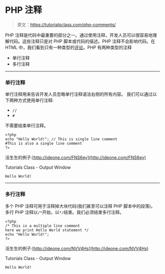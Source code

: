 # PHP 注释

> 原文：<https://tutorialsclass.com/php-comments/>

PHP 注释是代码中最重要的部分之一。通过使用注释，开发人员可以很容易地理解代码。这些注释只是对 PHP 脚本或代码的描述。PHP 注释不会影响代码。在 HTML 中，我们看到只有一种类型的[评论](https://tutorialsclass.com/html-comments/)。PHP 有两种类型的注释

*   单行注释
*   多行注释

* * *

### 单行注释

单行注释用来告诉开发人员忽略单行注释语法右侧的所有内容。
我们可以通过以下两种方式使用单行注释:

*   `//`
*   `#`

不需要结束单行注释。

```
<?php
echo "Hello World!"; // This is single line comment
#This is also a single line comment
?>
```

活生生的例子:[http://ideone.com/FNS6ey](http://ideone.com/FNS6ey)

Tutorials Class - Output Window

```
Hello World!
```

* * *

### 多行注释

多个 PHP 注释可用于注释掉大块代码(我们甚至可以注释 PHP 脚本中的段落)。
多行 PHP 注释以`/*`开始，以`*/`结束。我们必须结束多行注释。

```
<?php
/* This is a multiple line comment 
here we print Hello World statement */
echo "Hello World!";
?>
```

活生生的例子:[http://ideone.com/NVV4Hs](http://ideone.com/NVV4Hs)

Tutorials Class - Output Window

```
Hello World!
```